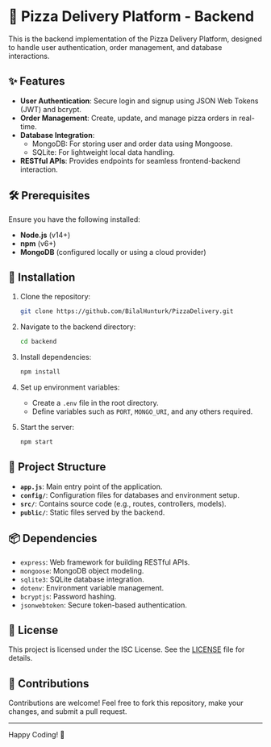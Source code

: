 
# 🍕 Pizza Delivery Platform - Backend

This is the backend implementation of the Pizza Delivery Platform, designed to handle user authentication, order management, and database interactions.

## ✨ Features

- **User Authentication**: Secure login and signup using JSON Web Tokens (JWT) and bcrypt.
- **Order Management**: Create, update, and manage pizza orders in real-time.
- **Database Integration**:
  - MongoDB: For storing user and order data using Mongoose.
  - SQLite: For lightweight local data handling.
- **RESTful APIs**: Provides endpoints for seamless frontend-backend interaction.

## 🛠️ Prerequisites

Ensure you have the following installed:
- **Node.js** (v14+)
- **npm** (v6+)
- **MongoDB** (configured locally or using a cloud provider)

## 🚀 Installation

1. Clone the repository:
   ```bash
   git clone https://github.com/BilalHunturk/PizzaDelivery.git
   ```
2. Navigate to the backend directory:
   ```bash
   cd backend
   ```
3. Install dependencies:
   ```bash
   npm install
   ```
4. Set up environment variables:
   - Create a `.env` file in the root directory.
   - Define variables such as `PORT`, `MONGO_URI`, and any others required.

5. Start the server:
   ```bash
   npm start
   ```

## 📂 Project Structure

- **`app.js`**: Main entry point of the application.
- **`config/`**: Configuration files for databases and environment setup.
- **`src/`**: Contains source code (e.g., routes, controllers, models).
- **`public/`**: Static files served by the backend.

## 📦 Dependencies

- `express`: Web framework for building RESTful APIs.
- `mongoose`: MongoDB object modeling.
- `sqlite3`: SQLite database integration.
- `dotenv`: Environment variable management.
- `bcryptjs`: Password hashing.
- `jsonwebtoken`: Secure token-based authentication.

## 📜 License

This project is licensed under the ISC License. See the [LICENSE](LICENSE) file for details.

## 🤝 Contributions

Contributions are welcome! Feel free to fork this repository, make your changes, and submit a pull request.

---

Happy Coding! 🍕
